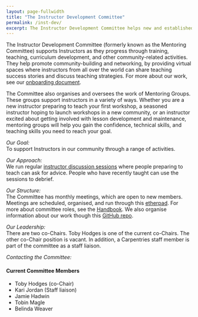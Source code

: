 ```yaml
---
layout: page-fullwidth
title: "The Instructor Development Committee"
permalink: /inst-dev/
excerpt: The Instructor Development Committee helps new and established Instructors.
---
```


The Instructor Development Committee (formerly known as the Mentoring Committee) supports Instructors as they progress 
through training, teaching, curriculum development,
and other community-related activities. They help promote community-building and networking, by 
providing virtual spaces where instructors from all over the world can share teaching success stories and 
discuss teaching strategies. For more about our work, see our [onboarding document](ttps://github.com/carpentries/mentoring/blob/master/onboarding-document.md).

The Committee also organises and oversees the work of Mentoring Groups. These groups support instructors in a variety of ways. 
Whether you are a new instructor preparing to teach your first workshop, a seasoned instructor hoping to launch workshops in 
a new community, or an instructor excited about getting involved with lesson development and maintenance, mentoring groups 
will help you gain the confidence, technical skills, and teaching skills you need to reach your goal.

_Our Goal:_    
To support Instructors in our community through a range of activities. 

_Our Approach:_    
We run regular [instructor discussion sessions](https://pad.carpentries.org/instructor-discussion) where people preparing to teach can ask for advice. People who have recently taught
can use the sessions to debrief.


_Our Structure:_    
The Committee has monthly meetings, which are open to new members. Meetings are scheduled, organised, and 
run through this [etherpad](https://pad.carpentries.org/scf-mentoring).
For more about committee roles, see the [Handbook](https://docs.carpentries.org/topic_folders/mentoring/mentoring-subcommittee-roles.html). We also organise information about our work though this [GitHub repo](https://github.com/carpentries/mentoring).

_Our Leadership:_    
There are two co-Chairs. Toby Hodges is one of the current co-Chairs. The other co-Chair position is vacant.
In addition, a Carpentries staff member is part of the committee as a staff liaison.

_Contacting the Committee:_     


#### Current Committee Members

* Toby Hodges (co-Chair)
* Kari Jordan (Staff liaison)
* Jamie Hadwin
* Tobin Magle
* Belinda Weaver

